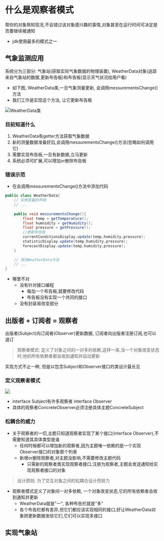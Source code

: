 # 什么是观察者模式
帮你的对象熟知现况,不会错过该对象感兴趣的事情,对象甚至在运行时间可决定是否要继续被通知
- jdk使用最多的模式之一

## 气象监测应用
系统分为三部分: 气象站(获取实际气象数据的物理装置), WeatherData对象(追踪来自气象站的数据,更新布告板)和布告板(显示天气状况给用户看)

- 如下图, WeatherData类,一旦气象测量更新, 会调用messurementsChange()方法
- 我们工作是实现这个方法, 让它更新布告板

![WeatherData类](http://www.plantuml.com/plantuml/png/SoWkIImgAStDuGh9BCb9LL0AJqqioKWjSaaiINo-SRSILt9EOd6n0f9eDPUsGdfgIKXgRa5gKM99QL6gXYP4oACqDpCbiwGInWyeIYqkXiddGjYvgNabnSuPYNdfgIb0yLekXzIy5A3r0000)

### 目前知道什么
1. WeatherData有getter方法获取气象数据
2. 新的测量数据准备好后,会调用messurementsChange()方法(忽略如何调用它)
3. 需要实现布告板,一旦有新数据,立马更新
4. 系统必须可扩展,可以增加or删除布告板

### 错误示范
- 在会调用messurementsChange()方法中添加代码
```java
public class WeatherData{
    // 实例变量的声明
    // ...
    
    public void messurementsChange(){
        float temp = getTemperature();
        float humnidity = getHumidity();
        float pressure = getPressure();
        //更新布告板
        currentConditionsDisplay.update(temp,humidity,pressure);
        statisticDisplay.update(temp,humidity,pressure);
        forecastDisplay.update(temp,humidity,pressure);
    }
    
    // 其他WeatherData方法
    // ...
}
```
- 哪里不对
    - 没有针对接口编程
        - 每加一个布告板,就要修改代码
        - 布告板没有实现一个共同的接口
    - 没有封装易改变部分
         
## 出版者 + 订阅者 = 观察者

出版者(Subject)向订阅者(Observer)更新数据, 订阅者向出版者注册订阅,也可以退订

> 观察者模式: 定义了对象之间的一对多的依赖,这样一来,当一个对象改变状态时,他的所有依赖者都会收到通知并自动更新


实现方式不止一种, 但是以包含Subject和Observer接口的类设计最长见

### 定义观察者模式
![](http://www.plantuml.com/plantuml/png/SoWkIImgAStDuGh9BCb9LL1wkcxMavsTBvOtFLq__qL3wxCL2v_kwLVYuihCAqajIajCJbK8BatAIaqkGHBnJofEBIfBBUBYWiefsDJewIauv-Sb5wMMfC8qm9IXoi94uNfrTUqG9i9KmGtMrSNKYUcuQgwYrFJCuXAO4WrDe41kVbagaa1UVabcMYMIG2qN5ZzLSvKMf2IMf4BaatCIYulX3e1Rfgs0RXrG26uXGWZ3Ig1OSMf9S0dO0Y0d7Sx1j0sc3MGTafiSKlDIWF470000)

- interface Subject有许多观察者 interface Observer
- 具体的观察者ConcreteObserver必须注册具体主题ConcreteSubject

### 松耦合的威力
- 关于观察者的一切,主题只知道观察者实现了某个接口(interface Observer),不需要知道其具体类型是谁
    - 任何时候都可以增加新的观察者,因为主题唯一依赖的是一个实现Observer接口的对象那个列表
    - 新增or删除观察者,对主题没影响,不需要修改主题代码
        - 只需新的观察者类实现观察者接口,注册为观察者,主题会发送通知给实现观察者接口的对象
        
> 设计原则: 为了交互对象之间的松耦合设计而努力

- 观察者模式定义了对象间一对多依赖, 一个对象改变状态,它的所有依赖者会收到通知并更新
    - WeatherData就是"一", 各种布告栏就是"多"  
    - 各个布告栏都有差异,但它们都应该实现相同的接口,好让WeatherData对象把更新数据发给它们,它们可以实现多接口
    
## 实现气象站


    